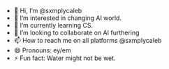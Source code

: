 - 👋 Hi, I’m @sxmplycaleb
- 👀 I’m interested in changing AI world.
- 🌱 I’m currently learning CS.
- 💞️ I’m looking to collaborate on AI furthering 
- 📫 How to reach me on all platforms @sxmplycaleb
- 😄 Pronouns: ey/em
- ⚡ Fun fact: Water might not be wet.

<!---
sxmplycaleb/sxmplycaleb is a ✨ special ✨ repository because its `README.md` (this file) appears on your GitHub profile.
You can click the Preview link to take a look at your changes.
--->
